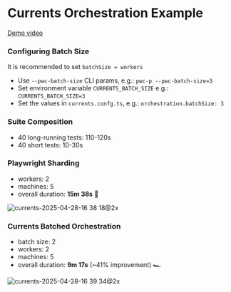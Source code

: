 # Currents Orchestration Example

[Demo video](https://www.loom.com/share/e2a4ec0167d74e69b9f07d45707cf0f4?sid=b003d756-0e5d-400d-b2a8-3279b63804f2)

### Configuring Batch Size

It is recommended to set `batchSize = workers`

- Use `--pwc-batch-size` CLI params, e.g.: `pwc-p --pwc-batch-size=3`
- Set environment variable `CURRENTS_BATCH_SIZE` e.g.: `CURRENTS_BATCH_SIZE=3`
- Set the values in `currents.confg.ts`, e.g.: `orchestration.batchSize: 3`

### Suite Composition

- 40 long-running tests: 110-120s
- 40 short tests: 10-30s

### Playwright Sharding

- workers: 2
- machines: 5
- overall duration: **15m 38s** 🐌

![currents-2025-04-28-16 38 18@2x](https://github.com/user-attachments/assets/2ab6b34a-634d-46a3-810b-bbfa4487cd20)

### Currents Batched Orchestration

- batch size: 2
- workers: 2
- machines: 5
- overall duration: **9m 17s** (~41% improvement) 🏎️

![currents-2025-04-28-16 39 34@2x](https://github.com/user-attachments/assets/206a87f1-3f1d-4bcd-bb96-88855acd455d)
